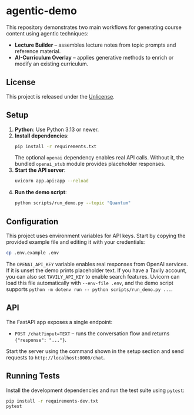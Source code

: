 # agentic-demo

This repository demonstrates two main workflows for generating course content using agentic techniques:

* **Lecture Builder** – assembles lecture notes from topic prompts and reference material.
* **AI-Curriculum Overlay** – applies generative methods to enrich or modify an existing curriculum.

## License

This project is released under the [Unlicense](LICENSE).

## Setup

1. **Python**: Use Python 3.13 or newer.
2. **Install dependencies**:
   ```bash
   pip install -r requirements.txt
   ```
   The optional `openai` dependency enables real API calls. Without it,
   the bundled `openai_stub` module provides placeholder responses.
3. **Start the API server**:
   ```bash
   uvicorn app.api:app --reload
   ```
4. **Run the demo script**:
   ```bash
   python scripts/run_demo.py --topic "Quantum" 
   ```

## Configuration

This project uses environment variables for API keys. Start by copying the
provided example file and editing it with your credentials:

```bash
cp .env.example .env
```

The `OPENAI_API_KEY` variable enables real responses from OpenAI services. If it
is unset the demo prints placeholder text. If you have a Tavily account, you can also set `TAVILY_API_KEY` to enable
search features. Uvicorn can load this file automatically with `--env-file .env`,
and the demo script supports `python -m dotenv run -- python scripts/run_demo.py ...`.

## API

The FastAPI app exposes a single endpoint:

- `POST /chat?input=TEXT` – runs the conversation flow and returns
  `{"response": "..."}`.

Start the server using the command shown in the setup section and send requests
to `http://localhost:8000/chat`.

## Running Tests

Install the development dependencies and run the test suite using `pytest`:

```bash
pip install -r requirements-dev.txt
pytest
```
